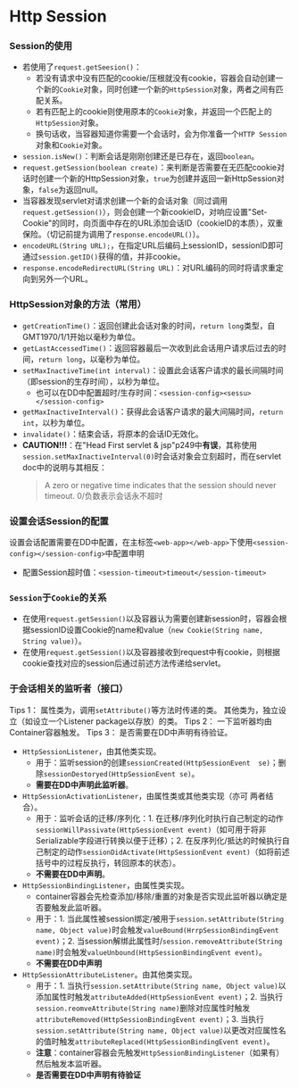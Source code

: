 # Http Session
### Session的使用

- 若使用了`request.getSeesion()`：
  - 若没有请求中没有匹配的cookie/压根就没有cookie，容器会自动创建一个新的`Cookie`对象，同时创建一个新的`HttpSession`对象，两者之间有匹配关系。
  - 若有匹配上的cookie则使用原本的`Cookie`对象，并返回一个匹配上的`HttpSession`对象。
  - 换句话收，当容器知道你需要一个会话时，会为你准备一个`HTTP Session`对象和`Cookie`对象。
- `session.isNew()`：判断会话是刚刚创建还是已存在，返回`boolean`。
- `request.getSession(boolean create)`：来判断是否需要在无匹配cookie对话时创建一个新的HttpSession对象，`true`为创建并返回一新HttpSession对象，`false`为返回null。
- 当容器发现servlet对请求创建一个新的会话对象（同过调用`request.getSession()`），则会创建一个新cookieID，对响应设置"Set-Cookie"的同时，向页面中存在的URL添加会话ID（cookieID的本质），双重保险。（切记前提为调用了`response.encodeURL()`）。
- `encodeURL(String URL);`，在指定URL后编码上sessionID，sessionID即可通过`session.getID()`获得的值，并非cookie。
- `response.encodeRedirectURL(String URL)`：对URL编码的同时将请求重定向到另外一个URL。


### HttpSession对象的方法（常用）

- `getCreationTime()`：返回创建此会话对象的时间，`return long`类型，自GMT1970/1/1开始以毫秒为单位。
- `getLastAccessedTime()`：返回容器最后一次收到此会话用户请求后过去的时间，`return long`，以毫秒为单位。
- `setMaxInactiveTime(int interval)`：设置此会话客户请求的最长间隔时间（即session的生存时间），以秒为单位。
  - 也可以在DD中配置超时/生存时间：`<session-config><sessu></session-config>`
- `getMaxInactiveInterval()`：获得此会话客户请求的最大间隔时间，`return int`，以秒为单位。
- `invalidate()`：结束会话，将原本的会话ID无效化。
- **CAUTION!!!**：在"Head First servlet & jsp"p249中**有误**，其称使用`session.setMaxInactiveInterval(0)`时会话对象会立刻超时，而在servlet doc中的说明与其相反：
  > A zero or negative time indicates that the session should never timeout.
0/负数表示会话永不超时

### 设置会话Session的配置

设置会话配置需要在DD中配置，在主标签`<web-app></web-app>`下使用`<session-config></session-config>`中配置申明
- 配置Session超时值：`<session-timeout>timeout</session-timeout>`

### `Session`于`Cookie`的关系
- 在使用`request.getSession()`以及容器认为需要创建新session时，容器会根据sessionID设置Cookie的name和value（`new Cookie(String name, String value)`）。
- 在使用`request.getSession()`以及容器接收到request中有cookie，则根据cookie查找对应的session后通过前述方法传递给servlet。

### 于会话相关的监听者（接口）
Tips 1：
属性类为，调用`setAttribute()`等方法时传递的类。
其他类为，独立设立（如设立一个Listener package以存放）的类。
Tips 2：
一下监听器均由Container容器触发。
Tips 3：
是否需要在DD中声明有待验证。

- `HttpSessionListener`，由其他类实现。
  - 用于：监听session的创建`sessionCreated(HttpSessionEvent 
  se)`；删除`sessionDestoryed(HttpSessionEvent se)`。
  - **需要在DD中声明此监听器**。
- `HttpSessionActivationListener`，由属性类或其他类实现（亦可
  两者结合）。
  - 用于：监听会话的迁移/序列化：1. 在迁移/序列化时执行自己制定的动作`sessionWillPassivate(HttpSessionEvent event)`（如可用于将非Serializable字段进行转换以便于迁移）；2. 在反序列化/抵达的时候执行自己制定的动作`sessionDidActivate(HttpSessionEvent event)`（如将前述括号中的过程反执行，转回原本的状态）。
  - **不需要在DD中声明**。
- `HttpSessionBindingListener`，由属性类实现。
    - container容器会先检查添加/移除/重置的对象是否实现此监听器以确定是否要触发此监听器。
    - 用于：1. 当此属性被session绑定/被用于`session.setAttribute(String name, Object value)`时会触发`valueBound(HrrpSessionBindingEvent event)`；2. 当session解绑此属性时/`session.removeAttribute(String name)`时会触发`valueUnbound(HttpSessionBindingEvent event)`。
    - **不需要在DD中声明**
- `HttpSessionAttributeListener`。由其他类实现。
    - 用于：1. 当执行`session.setAttribute(String name, Object value)`以添加属性时触发`attributeAdded(HttpSessionEvent event)`；2. 当执行`session.reomveAttribute(String name)`删除对应属性时触发`attributeRemoved(HttpSessionBindingEvent event)`；3. 当执行`session.setAttribute(String name, Object value)`以更改对应属性名的值时触发`attributeReplaced(HttpSessionBindingEvent event)`。
    - **注意**：container容器会先触发`HttpSessionBindingListener`（如果有）然后触发本监听器。
    -  **是否需要在DD中声明有待验证**

 

 

